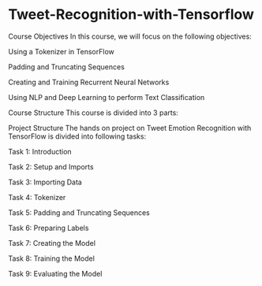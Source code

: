 # Tweet-Recognition-with-Tensorflow

Course Objectives
In this course, we will focus on the following objectives:

Using a Tokenizer in TensorFlow

Padding and Truncating Sequences

Creating and Training Recurrent Neural Networks

Using NLP and Deep Learning to perform Text Classification

Course Structure
This course is divided into 3 parts:


Project Structure
The hands on project on Tweet Emotion Recognition with TensorFlow is divided into following tasks:

Task 1: Introduction

Task 2: Setup and Imports

Task 3: Importing Data

Task 4: Tokenizer

Task 5: Padding and Truncating Sequences

Task 6: Preparing Labels

Task 7: Creating the Model

Task 8: Training the Model

Task 9: Evaluating the Model
